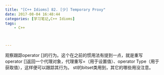 ```yaml
---
title: "[C++ Idioms] 82. [少] Temporary Proxy"
date: 2017-08-04 16:48:44
categories: [学习笔记,C++ Idioms]
tags:
    - C++



---
```

观察跟踪operator []的行为。<!--more-->这个在之前的惯用法有提到一点，就是重写operator []返回一个代理对象，代理重写=（用于设置值）、operator Type（用于获取值），这样便可以跟踪其行为。
stl的bitset类用到，其它的哪些用没注意。